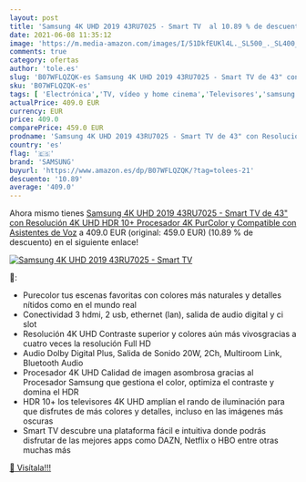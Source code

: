 ```yaml
---
layout: post
title: 'Samsung 4K UHD 2019 43RU7025 - Smart TV  al 10.89 % de descuento'
date: 2021-06-08 11:35:12
image: 'https://m.media-amazon.com/images/I/51DkfEUKl4L._SL500_._SL400_.jpg'
comments: true
category: ofertas
author: 'tole.es'
slug: 'B07WFLQZQK-es Samsung 4K UHD 2019 43RU7025 - Smart TV de 43" con...'
sku: 'B07WFLQZQK-es'
tags: [ 'Electrónica','TV, vídeo y home cinema','Televisores','samsung','smart','tv', ]
actualPrice: 409.0 EUR
currency: EUR
price: 409.0
comparePrice: 459.0 EUR
prodname: 'Samsung 4K UHD 2019 43RU7025 - Smart TV de 43" con Resolución 4K UHD  HDR 10+  Procesador 4K  PurColor y Compatible con Asistentes de Voz'
country: 'es'
flag: '🇪🇸'
brand: 'SAMSUNG'
buyurl: 'https://www.amazon.es/dp/B07WFLQZQK/?tag=tolees-21'
descuento: '10.89'
average: '409.0'
---
```


Ahora mismo tienes [Samsung 4K UHD 2019 43RU7025 - Smart TV de 43" con Resolución 4K UHD  HDR 10+  Procesador 4K  PurColor y Compatible con Asistentes de Voz](https://www.amazon.es/dp/B07WFLQZQK/?tag=tolees-21) a 409.0 EUR (original: 459.0 EUR) (10.89 %  de descuento) en el siguiente enlace!

[![Samsung 4K UHD 2019 43RU7025 - Smart TV ](https://m.media-amazon.com/images/I/51DkfEUKl4L._SL500_._SL400_.jpg)](https://www.amazon.es/dp/B07WFLQZQK/?tag=tolees-21)

🔎:

- Purecolor tus escenas favoritas con colores más naturales y detalles nítidos como en el mundo real
- Conectividad 3 hdmi, 2 usb, ethernet (lan), salida de audio digital y ci slot
- Resolución 4K UHD Contraste superior y colores aún más vivosgracias a cuatro veces la resolución Full HD
- Audio Dolby Digital Plus, Salida de Sonido 20W, 2Ch, Multiroom Link, Bluetooth Audio
- Procesador 4K UHD Calidad de imagen asombrosa gracias al Procesador Samsung que gestiona el color, optimiza el contraste y domina el HDR
- HDR 10+ los televisores 4K UHD amplían el rando de iluminación para que disfrutes de más colores y detalles, incluso en las imágenes más oscuras
- Smart TV descubre una plataforma fácil e intuitiva donde podrás disfrutar de las mejores apps como DAZN, Netflix o HBO entre otras muchas más

[🛒 Visítala!!!](https://www.amazon.es/dp/B07WFLQZQK/?tag=tolees-21)
